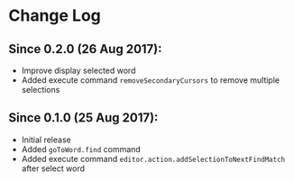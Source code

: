 # Change Log


## Since 0.2.0 (26 Aug 2017):
- Improve display selected word
- Added execute command `removeSecondaryCursors` to remove multiple selections

## Since 0.1.0 (25 Aug 2017):
- Initial release
- Added `goToWord.find` command
- Added execute command `editor.action.addSelectionToNextFindMatch` after select word